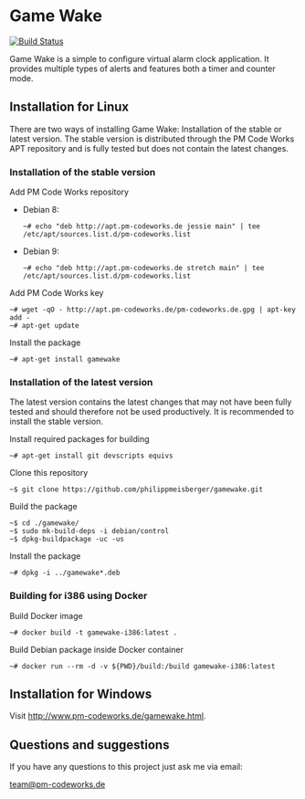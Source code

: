 Game Wake
=========

[![Build Status](https://travis-ci.org/philippmeisberger/gamewake.svg?branch=master)](https://travis-ci.org/philippmeisberger/gamewake)

Game Wake is a simple to configure virtual alarm clock application. It provides multiple types of alerts and features both a timer and counter mode.

Installation for Linux
----------------------

There are two ways of installing Game Wake: Installation of the stable or latest version. The stable version is distributed through the PM Code Works APT repository and is fully tested but does not contain the latest changes.

### Installation of the stable version

Add PM Code Works repository

* Debian 8:

    `~# echo "deb http://apt.pm-codeworks.de jessie main" | tee /etc/apt/sources.list.d/pm-codeworks.list`

* Debian 9:

    `~# echo "deb http://apt.pm-codeworks.de stretch main" | tee /etc/apt/sources.list.d/pm-codeworks.list`

Add PM Code Works key

    ~# wget -qO - http://apt.pm-codeworks.de/pm-codeworks.de.gpg | apt-key add -
    ~# apt-get update

Install the package

    ~# apt-get install gamewake

### Installation of the latest version

The latest version contains the latest changes that may not have been fully tested and should therefore not be used productively. It is recommended to install the stable version.

Install required packages for building

    ~# apt-get install git devscripts equivs

Clone this repository

    ~$ git clone https://github.com/philippmeisberger/gamewake.git

Build the package

    ~$ cd ./gamewake/
    ~$ sudo mk-build-deps -i debian/control
    ~$ dpkg-buildpackage -uc -us

Install the package

    ~# dpkg -i ../gamewake*.deb

### Building for i386 using Docker

Build Docker image

    ~# docker build -t gamewake-i386:latest .

Build Debian package inside Docker container

    ~# docker run --rm -d -v ${PWD}/build:/build gamewake-i386:latest

Installation for Windows
------------------------

Visit <http://www.pm-codeworks.de/gamewake.html>.

Questions and suggestions
-------------------------

If you have any questions to this project just ask me via email:

<team@pm-codeworks.de>
